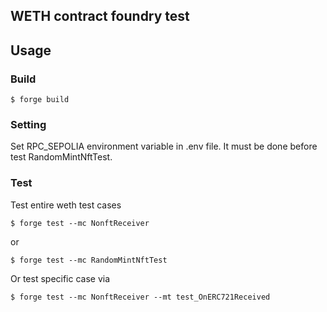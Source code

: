 ## WETH contract foundry test

## Usage

### Build

```shell
$ forge build
```

### Setting
Set RPC_SEPOLIA environment variable in .env file. It must be done before test RandomMintNftTest.

### Test

Test entire weth test cases
```shell
$ forge test --mc NonftReceiver
```
or
```shell
$ forge test --mc RandomMintNftTest
```
Or test specific case via
```shell
$ forge test --mc NonftReceiver --mt test_OnERC721Received
```